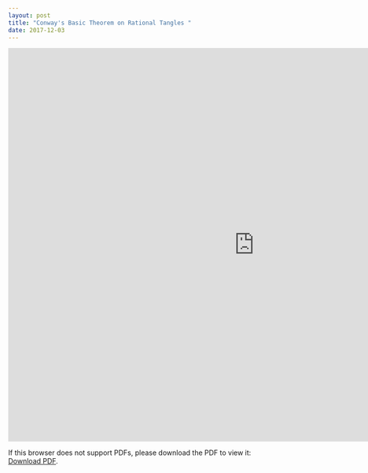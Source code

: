 ```yaml
---
layout: post
title: "Conway's Basic Theorem on Rational Tangles "
date: 2017-12-03
---
```

<iframe width='1000' height='800' src='http://billchuang.com/files/Topo_William.pdf' frameborder='0' allowfullscreen style="overflow: scroll"></iframe>

<p>If this browser does not support PDFs, please download the PDF to view it: <a href="http://billchuang.com/files/Topo_William.pdf">Download PDF</a>.</p>